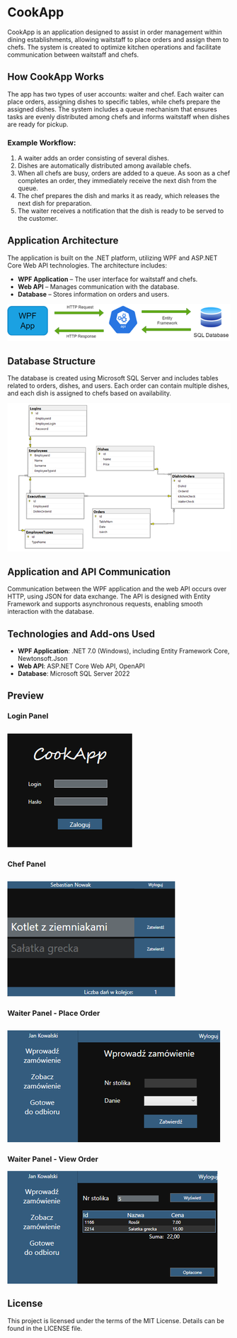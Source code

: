 # CookApp

CookApp is an application designed to assist in order management within dining establishments, allowing waitstaff to place orders and assign them to chefs. The system is created to optimize kitchen operations and facilitate communication between waitstaff and chefs.

## How CookApp Works

The app has two types of user accounts: waiter and chef. Each waiter can place orders, assigning dishes to specific tables, while chefs prepare the assigned dishes. The system includes a queue mechanism that ensures tasks are evenly distributed among chefs and informs waitstaff when dishes are ready for pickup.

### Example Workflow:
1. A waiter adds an order consisting of several dishes.
2. Dishes are automatically distributed among available chefs.
3. When all chefs are busy, orders are added to a queue. As soon as a chef completes an order, they immediately receive the next dish from the queue.
4. The chef prepares the dish and marks it as ready, which releases the next dish for preparation.
5. The waiter receives a notification that the dish is ready to be served to the customer.

## Application Architecture

The application is built on the .NET platform, utilizing WPF and ASP.NET Core Web API technologies. The architecture includes:

- **WPF Application** – The user interface for waitstaff and chefs.
- **Web API** – Manages communication with the database.
- **Database** – Stores information on orders and users.

![Application Architecture Diagram](Images/Architecture.png)

## Database Structure

The database is created using Microsoft SQL Server and includes tables related to orders, dishes, and users. Each order can contain multiple dishes, and each dish is assigned to chefs based on availability.

![Database Diagram](Images/DataBase.png)

## Application and API Communication

Communication between the WPF application and the web API occurs over HTTP, using JSON for data exchange. The API is designed with Entity Framework and supports asynchronous requests, enabling smooth interaction with the database.

## Technologies and Add-ons Used

- **WPF Application**: .NET 7.0 (Windows), including Entity Framework Core, Newtonsoft.Json
- **Web API**: ASP.NET Core Web API, OpenAPI
- **Database**: Microsoft SQL Server 2022

## Preview

### Login Panel
![Login Panel](Images/LoginPanel.png)
---
### Chef Panel
![Chef Panel](Images/ChefPanel.png)
---
### Waiter Panel - Place Order
![Waiter Panel - Place Order](Images/PlaceOrder.png)
---
### Waiter Panel - View Order
![Waiter Panel - View Order](Images/SeeOrder.png)

## License

This project is licensed under the terms of the MIT License. Details can be found in the LICENSE file.
